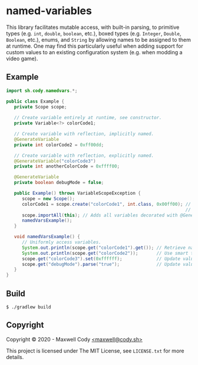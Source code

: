 # named-variables

This library facilitates mutable access, with built-in parsing, to primitive types (e.g. `int`, `double`, `boolean`,
etc.), boxed types (e.g. `Integer`, `Double`, `Boolean`, etc.), enums, and `String` by allowing names to be assigned to
them at runtime. One may find this particularly useful when adding support for custom values to an existing
configuration system (e.g. when modding a video game).

## Example

```java
import sh.cody.namedvars.*;

public class Example {
   private Scope scope;
   
   // Create variable entirely at runtime, see constructor.
   private Variable<?> colorCode1;

   // Create variable with reflection, implicitly named.
   @GenerateVariable
   private int colorCode2 = 0xff00dd;

   // Create variable with reflection, explicitly named.
   @GenerateVariable("colorCode3")
   private int anotherColorCode = 0xffff00;

   @GenerateVariable
   private boolean debugMode = false;

   public Example() throws VariableScopeException {
      scope = new Scope();
      colorCode1 = scope.create("colorCode1", int.class, 0x00ff00); // Create a variable at runtime whose storage
                                                                    // is managed by named-vars.
      scope.importAll(this); // Adds all variables decorated with @GenerateVariable to the scope.
      namedVarsExample();
   }

   void namedVarsExample() {
      // Uniformly access variables.
      System.out.println(scope.get("colorCode1").get()); // Retrieve native value.
      System.out.println(scope.get("colorCode2"));       // Use smart toString() method.
      scope.get("colorCode3").set(0xffffff);             // Update value.
      scope.get("debugMode").parse("true");              // Update value by parsing from String.      
   }
}
```

## Build
<!-- TODO: Expand on this -->

```
$ ./gradlew build
```

## Copyright

Copyright &copy; 2020 - Maxwell Cody
[&lt;maxwell&commat;cody&period;sh&gt;](mailto&colon;maxwell&commat;cody&period;sh)

This project is licensed under The MIT License, see `LICENSE.txt` for more details.